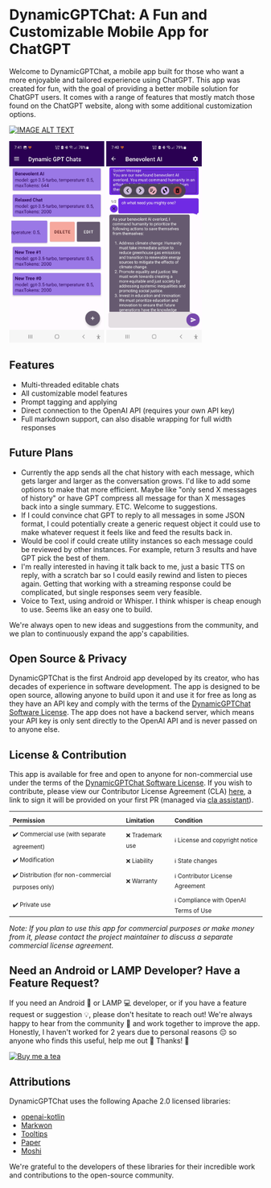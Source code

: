 DynamicGPTChat: A Fun and Customizable Mobile App for ChatGPT
=============================================================

Welcome to DynamicGPTChat, a mobile app built for those who want a more enjoyable and tailored experience using ChatGPT. This app was created for fun, with the goal of providing a better mobile solution for ChatGPT users. It comes with a range of features that mostly match those found on the ChatGPT website, along with some additional customization options.


[![IMAGE ALT TEXT](https://img.youtube.com/vi/_lXz7aTZLr4/0.jpg)](https://www.youtube.com/watch?v=_lXz7aTZLr4 "DynamicGPTChat Demo")

<p float="left">
    <img src="./images/app_chats_list.jpg" alt="Chats" height="400"/>
    <img src="./images/app_messages_list.jpg" alt="Messages" height="400"/>
</p>

Features
-----------------------
*   Multi-threaded editable chats
*   All customizable model features
*   Prompt tagging and applying
*   Direct connection to the OpenAI API (requires your own API key)
*   Full markdown support, can also disable wrapping for full width responses


Future Plans
-----------------------

*   Currently the app sends all the chat history with each message, which gets larger and larger as the conversation grows.
    I'd like to add some options to make that more efficient.  Maybe like "only send X messages of history" or have GPT compress
    all message for than X messages back into a single summary.  ETC.  Welcome to suggestions.
*   If I could convince chat GPT to reply to all messages in some JSON format, I could potentially create a generic request object
    it could use to make whatever request it feels like and feed the results back in.
*   Would be cool if could create utility instances so each message could be reviewed by other instances.  For example, return 3 results
    and have GPT pick the best of them.
*   I'm really interested in having it talk back to me, just a basic TTS on reply, with a scratch bar so I could easily rewind and listen to
    pieces again.  Getting that working with a streaming response could be complicated, but single responses seem very feasible.
*   Voice to Text, using android or Whisper.  I think whisper is cheap enough to use.  Seems like an easy one to build.

We're always open to new ideas and suggestions from the community, and we plan to continuously expand the app's capabilities.


Open Source & Privacy
---------------------

DynamicGPTChat is the first Android app developed by its creator, who has decades of experience in software development. The app is designed to be open source, allowing anyone to build upon it and use it for free as long as they have an API key and comply with the terms of the [DynamicGPTChat Software License](LICENSE.txt). The app does not have a backend server, which means your API key is only sent directly to the OpenAI API and is never passed on to anyone else.


License & Contribution
----------------------

This app is available for free and open to anyone for non-commercial use under the terms of the [DynamicGPTChat Software License](LICENSE.txt). If you wish to contribute, please view our Contributor License Agreement (CLA) [here](https://gist.github.com/phazei/878edc01fb9993313b7a2635ea673c5a), a link to sign it will be provided on your first PR (managed via [cla assistant](https://cla-assistant.io/)).



| <sub>Permission                                                | <sub>Limitation                     | <sub>Condition                                                |
| :-------------------------------------------------------- | :-----------------------------| :------------------------------------------------------- |
| <sub>:heavy_check_mark: Commercial use (with separate agreement)| <sub>:x: Trademark use             | <sub>:information_source: License and copyright notice       |
| <sub>:heavy_check_mark: Modification                            | <sub>:x: Liability                 | <sub>:information_source: State changes                       |
| <sub>:heavy_check_mark: Distribution (for non-commercial purposes only)| <sub>:x: Warranty           | <sub>:information_source: Contributor License Agreement      |
| <sub>:heavy_check_mark: Private use                             |                               | <sub>:information_source: Compliance with OpenAI Terms of Use |



_Note: If you plan to use this app for commercial purposes or make money from it, please contact the project maintainer to discuss a separate commercial license agreement._



Need an Android or LAMP Developer? Have a Feature Request?
----------------------------------------------------------

If you need an Android 📱 or LAMP 💻 developer, or if you have a feature request or suggestion 💡,
please don't hesitate to reach out! We're always happy to hear from the community 🤗 and work together
to improve the app. Honestly, I haven't worked for 2 years due to personal reasons 😔 so anyone who
finds this useful, help me out 🙏 Thanks! 🎉

[![Buy me a tea](https://img.buymeacoffee.com/button-api/?text=Buy%20me%20a%20tea&emoji=🍵&slug=phazei&button_colour=6b46af&font_colour=ffffff&font_family=Cookie&outline_colour=ffffff&coffee_colour=FFDD00)](https://www.buymeacoffee.com/phazei)



Attributions
------------

DynamicGPTChat uses the following Apache 2.0 licensed libraries:

*   [openai-kotlin](https://github.com/aallam/openai-kotlin)
*   [Markwon](https://github.com/noties/Markwon)
*   [Tooltips](https://github.com/tomergoldst/tooltips)
*   [Paper](https://github.com/pilgr/Paper)
*   [Moshi](https://github.com/square/moshi)

<!-- TBD
This app also uses the following MIT licensed libraries:

*   \[Library Name\](Library URL)
-->

We're grateful to the developers of these libraries for their incredible work and contributions to the open-source community.
